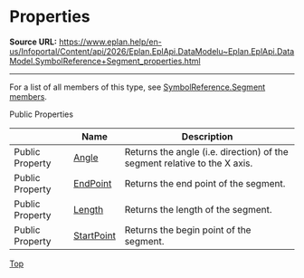 # Properties

**Source URL:** https://www.eplan.help/en-us/Infoportal/Content/api/2026/Eplan.EplApi.DataModelu~Eplan.EplApi.DataModel.SymbolReference+Segment_properties.html

---

For a list of all members of this type, see [SymbolReference.Segment members](Eplan.EplApi.DataModelu~Eplan.EplApi.DataModel.SymbolReference+Segment_members.html).

Public Properties

|  | Name | Description |
| --- | --- | --- |
| Public Property | [Angle](Eplan.EplApi.DataModelu~Eplan.EplApi.DataModel.SymbolReference+Segment~Angle.html) | Returns the angle (i.e. direction) of the segment relative to the X axis. |
| Public Property | [EndPoint](Eplan.EplApi.DataModelu~Eplan.EplApi.DataModel.SymbolReference+Segment~EndPoint.html) | Returns the end point of the segment. |
| Public Property | [Length](Eplan.EplApi.DataModelu~Eplan.EplApi.DataModel.SymbolReference+Segment~Length.html) | Returns the length of the segment. |
| Public Property | [StartPoint](Eplan.EplApi.DataModelu~Eplan.EplApi.DataModel.SymbolReference+Segment~StartPoint.html) | Returns the begin point of the segment. |

[Top](#top)
